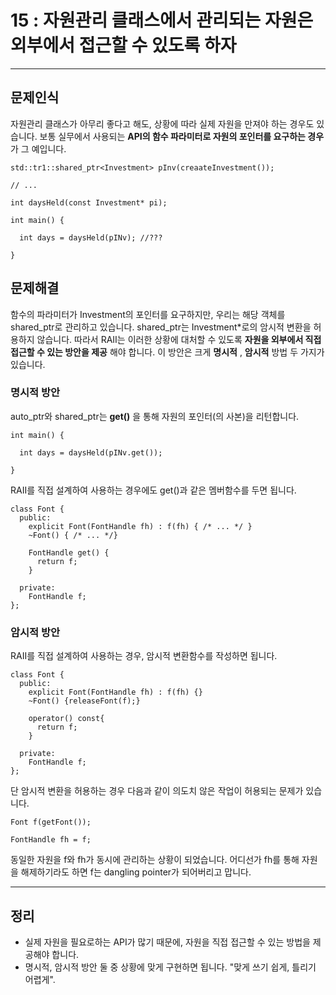 # 15 : 자원관리 클래스에서 관리되는 자원은 외부에서 접근할 수 있도록 하자

---
## 문제인식
자원관리 클래스가 아무리 좋다고 해도, 상황에 따라 실제 자원을 만져야 하는 경우도 있습니다.
보통 실무에서 사용되는 **API의 함수 파라미터로 자원의 포인터를 요구하는 경우** 가 그 예입니다.

```
std::tr1::shared_ptr<Investment> pInv(creaateInvestment());

// ...

int daysHeld(const Investment* pi);

int main() {

  int days = daysHeld(pINv); //???

}
```

## 문제해결

함수의 파라미터가 Investment의 포인터를 요구하지만, 우리는 해당 객체를 shared_ptr로 관리하고 있습니다.
shared_ptr<Investment>는 Investment*로의 암시적 변환을 허용하지 않습니다.
따라서 RAII는 이러한 상황에 대처할 수 있도록 **자원을 외부에서 직접 접근할 수 있는 방안을 제공** 해야 합니다.
이 방안은 크게 **명시적** , **암시적** 방법 두 가지가 있습니다.

### 명시적 방안
auto_ptr와 shared_ptr는 **get()** 을 통해 자원의 포인터(의 사본)을 리턴합니다.

```
int main() {

  int days = daysHeld(pINv.get());

}
```

RAII를 직접 설계하여 사용하는 경우에도 get()과 같은 멤버함수를 두면 됩니다.

```
class Font {
  public:
    explicit Font(FontHandle fh) : f(fh) { /* ... */ }
    ~Font() { /* ... */}

    FontHandle get() {
      return f;
    }

  private:
    FontHandle f;
};
```

### 암시적 방안
RAII를 직접 설계하여 사용하는 경우, 암시적 변환함수를 작성하면 됩니다.

```
class Font {
  public:
    explicit Font(FontHandle fh) : f(fh) {}
    ~Font() {releaseFont(f);}

    operator() const{
      return f;
    }

  private:
    FontHandle f;
};
```

단 암시적 변환을 허용하는 경우 다음과 같이 의도치 않은 작업이 허용되는 문제가 있습니다.

```
Font f(getFont());

FontHandle fh = f;
```

동일한 자원을 f와 fh가 동시에 관리하는 상황이 되었습니다.
어디선가 fh를 통해 자원을 해제하기라도 하면 f는 dangling pointer가 되어버리고 맙니다.


---
## 정리
- 실제 자원을 필요로하는 API가 많기 때문에, 자원을 직접 접근할 수 있는 방법을 제공해야 합니다.
- 명시적, 암시적 방안 둘 중 상황에 맞게 구현하면 됩니다. "맞게 쓰기 쉽게, 틀리기 어렵게".
